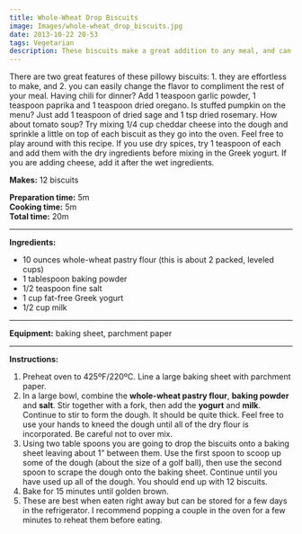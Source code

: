 ```yaml
---
title: Whole-Wheat Drop Biscuits
image: Images/whole-wheat_drop_biscuits.jpg
date: 2013-10-22 20-53
tags: Vegetarian
description: These biscuits make a great addition to any meal, and can made from scratch in 20 minutes!
---
```

There are two great features of these pillowy biscuits: 1. they are effortless to make, and 2. you can easily change the flavor to compliment the rest of your meal. Having chili for dinner? Add 1 teaspoon garlic powder, 1 teaspoon paprika and 1 teaspoon dried oregano. Is stuffed pumpkin on the menu? Just add 1 teaspoon of dried sage and 1 tsp dried rosemary. How about tomato soup? Try mixing 1/4 cup cheddar cheese into the dough and sprinkle a little on top of each biscuit as they go into the oven. Feel free to play around with this recipe. If you use dry spices, try 1 teaspoon of each and add them with the dry ingredients before mixing in the Greek yogurt. If you are adding cheese, add it after the wet ingredients.

**Makes:** 12 biscuits

**Preparation time:** 5m  
**Cooking time:** 5m  
**Total time:** 20m

---

**Ingredients:**

- 10 ounces whole-wheat pastry flour (this is about 2 packed, leveled cups)
- 1 tablespoon baking powder
- 1/2 teaspoon fine salt
- 1 cup fat-free Greek yogurt
- 1/2 cup milk

---

**Equipment:** baking sheet, parchment paper

---

**Instructions:**

1. Preheat oven to 425ºF/220ºC. Line a large baking sheet with parchment paper.
1. In a large bowl, combine the **whole-wheat pastry flour**, **baking powder** and **salt**. Stir together with a fork, then add the **yogurt** and **milk**. Continue to stir to form the dough. It should be quite thick. Feel free to use your hands to kneed the dough until all of the dry flour is incorporated. Be careful not to over mix.
1. Using two table spoons you are going to drop the biscuits onto a baking sheet leaving about 1” between them. Use the first spoon to scoop up some of the dough (about the size of a golf ball), then use the second spoon to scrape the dough onto the baking sheet. Continue until you have used up all of the dough. You should end up with 12 biscuits.
1. Bake for 15 minutes until golden brown.
1. These are best when eaten right away but can be stored for a few days in the refrigerator. I recommend popping a couple in the oven for a few minutes to reheat them before eating.


